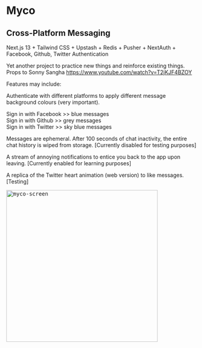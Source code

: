 # Myco

## Cross-Platform Messaging

Next.js 13 + Tailwind CSS + Upstash + Redis + Pusher + NextAuth + Facebook, Github, Twitter Authentication

Yet another project to practice new things and reinforce existing things. Props to Sonny Sangha https://www.youtube.com/watch?v=T2jKJF4BZOY

Features may include:

Authenticate with different platforms to apply different message background colours (very important).

Sign in with Facebook >> blue messages<br/>
Sign in with Github >> grey messages<br/>
Sign in with Twitter >> sky blue messages

Messages are ephemeral. After 100 seconds of chat inactivity, the entire chat history is wiped from storage. [Currently disabled for testing purposes]

A stream of annoying notifications to entice you back to the app upon leaving. [Currently enabled for learning purposes]

A replica of the Twitter heart animation (web version) to like messages. [Testing]

<kbd>
<img alt="myco-screen" width="400px" src="https://user-images.githubusercontent.com/4672139/201588538-8a88b882-aafc-4720-b447-f591d3abc774.png">
</kbd>
